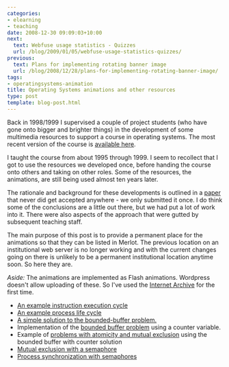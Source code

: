 ```yaml
---
categories:
- elearning
- teaching
date: 2008-12-30 09:09:03+10:00
next:
  text: Webfuse usage statistics - Quizzes
  url: /blog/2009/01/05/webfuse-usage-statistics-quizzes/
previous:
  text: Plans for implementing rotating banner image
  url: /blog/2008/12/28/plans-for-implementing-rotating-banner-image/
tags:
- operatingsystems-animation
title: Operating Systems animations and other resources
type: post
template: blog-post.html
---
```

Back in 1998/1999 I supervised a couple of project students (who have gone onto bigger and brighter things) in the development of some multimedia resources to support a course in operating systems. The most recent version of the course is [available here](http://webfuse.cqu.edu.au/Courses/2008/T1/COIT13152/).

I taught the course from about 1995 through 1999. I seem to recollect that I got to use the resources we developed once, before handing the course onto others and taking on other roles. Some of the resources, the animations, are still being used almost ten years later.

The rationale and background for these developments is outlined in a [paper](https://djon.es/Publications/70.pdf) that never did get accepted anywhere - we only submitted it once. I do think some of the conclusions are a little out there, but we had put a lot of work into it. There were also aspects of the approach that were gutted by subsequent teaching staff.

The main purpose of this post is to provide a permanent place for the animations so that they can be listed in Merlot. The previous location on an institutional web server is no longer working and with the current changes going on there is unlikely to be a permanent institutional location anytime soon. So here they are.

_Aside:_ The animations are implemented as Flash animations. Wordpress doesn't allow uploading of these. So I've used the [Internet Archive](http://www.archive.org/index.php) for the first time.

- [An example instruction execution cycle](http://ia310840.us.archive.org/2/items/OperatingSystemsAnimiations/iecycle.swf)
- [An example process life cycle](http://ia310840.us.archive.org/2/items/OperatingSystemsAnimiations/process.swf)
- [A simple solution to the bounded-buffer problem.](http://ia310840.us.archive.org/2/items/OperatingSystemsAnimiations/bb.swf)
- Implementation of the [bounded buffer problem](http://ia310840.us.archive.org/2/items/OperatingSystemsAnimiations/bb_count.swf) using a counter variable.
- Example of [problems with atomicity and mutual exclusion](http://ia310840.us.archive.org/2/items/OperatingSystemsAnimiations/bb_wrong.swf) using the bounded buffer with counter solution
- [Mutual exclusion with a semaphore](http://ia310840.us.archive.org/2/items/OperatingSystemsAnimiations/sema.swf)
- [Process synchronization with semaphores](http://ia310840.us.archive.org/2/items/OperatingSystemsAnimiations/sync.swf)